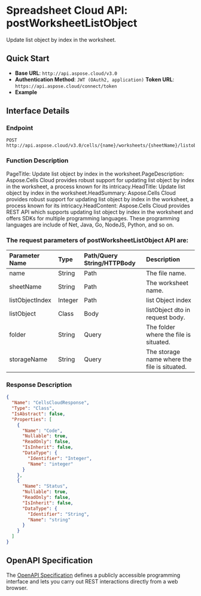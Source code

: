 # **Spreadsheet Cloud API: postWorksheetListObject**

Update list object by index in the worksheet. 


## **Quick Start**

- **Base URL**: `http://api.aspose.cloud/v3.0`
- **Authentication Method**: `JWT (OAuth2, application)`  **Token URL**: `https://api.aspose.cloud/connect/token`
- **Example** 

## **Interface Details**

### **Endpoint** 

```
POST http://api.aspose.cloud/v3.0/cells/{name}/worksheets/{sheetName}/listobjects/{listObjectIndex}
```
### **Function Description**
PageTitle: Update list object by index in the worksheet.PageDescription: Aspose.Cells Cloud provides robust support for updating list object by index in the worksheet, a process known for its intricacy.HeadTitle: Update list object by index in the worksheet.HeadSummary: Aspose.Cells Cloud provides robust support for updating list object by index in the worksheet, a process known for its intricacy.HeadContent: Aspose.Cells Cloud provides REST API which supports updating list object by index in the worksheet and offers SDKs for multiple programming languages. These programming languages are include of Net, Java, Go, NodeJS, Python, and so on.

### The request parameters of **postWorksheetListObject** API are: 

| Parameter Name | Type | Path/Query String/HTTPBody | Description | 
| :- | :- | :- |:- | 
|name|String|Path|The file name.|
|sheetName|String|Path|The worksheet name.|
|listObjectIndex|Integer|Path|list Object index|
|listObject|Class|Body|listObject dto in request body.|
|folder|String|Query|The folder where the file is situated.|
|storageName|String|Query|The storage name where the file is situated.|

### **Response Description**
```json
{
  "Name": "CellsCloudResponse",
  "Type": "Class",
  "IsAbstract": false,
  "Properties": [
    {
      "Name": "Code",
      "Nullable": true,
      "ReadOnly": false,
      "IsInherit": false,
      "DataType": {
        "Identifier": "Integer",
        "Name": "integer"
      }
    },
    {
      "Name": "Status",
      "Nullable": true,
      "ReadOnly": false,
      "IsInherit": false,
      "DataType": {
        "Identifier": "String",
        "Name": "string"
      }
    }
  ]
}
```


## OpenAPI Specification

The [OpenAPI Specification](https://reference.aspose.cloud/cells/#/ListObjectsController/PostWorksheetListObject) defines a publicly accessible programming interface and lets you carry out REST interactions directly from a web browser.
